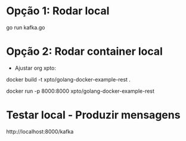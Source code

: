 # Opção 1: Rodar local
go run kafka.go

# Opção 2: Rodar container local
- Ajustar org xpto:

docker build -t xpto/golang-docker-example-rest .

docker run -p 8000:8000 xpto/golang-docker-example-rest

# Testar local - Produzir mensagens
http://localhost:8000/kafka